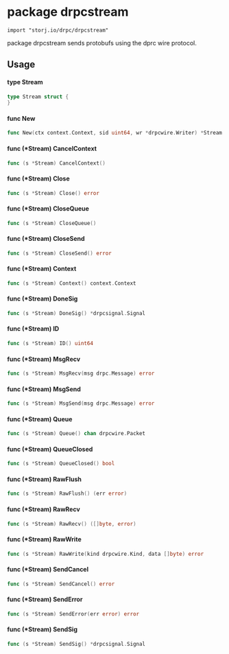 # package drpcstream

`import "storj.io/drpc/drpcstream"`

package drpcstream sends protobufs using the dprc wire protocol.

## Usage

#### type Stream

```go
type Stream struct {
}
```


#### func  New

```go
func New(ctx context.Context, sid uint64, wr *drpcwire.Writer) *Stream
```

#### func (*Stream) CancelContext

```go
func (s *Stream) CancelContext()
```

#### func (*Stream) Close

```go
func (s *Stream) Close() error
```

#### func (*Stream) CloseQueue

```go
func (s *Stream) CloseQueue()
```

#### func (*Stream) CloseSend

```go
func (s *Stream) CloseSend() error
```

#### func (*Stream) Context

```go
func (s *Stream) Context() context.Context
```

#### func (*Stream) DoneSig

```go
func (s *Stream) DoneSig() *drpcsignal.Signal
```

#### func (*Stream) ID

```go
func (s *Stream) ID() uint64
```

#### func (*Stream) MsgRecv

```go
func (s *Stream) MsgRecv(msg drpc.Message) error
```

#### func (*Stream) MsgSend

```go
func (s *Stream) MsgSend(msg drpc.Message) error
```

#### func (*Stream) Queue

```go
func (s *Stream) Queue() chan drpcwire.Packet
```

#### func (*Stream) QueueClosed

```go
func (s *Stream) QueueClosed() bool
```

#### func (*Stream) RawFlush

```go
func (s *Stream) RawFlush() (err error)
```

#### func (*Stream) RawRecv

```go
func (s *Stream) RawRecv() ([]byte, error)
```

#### func (*Stream) RawWrite

```go
func (s *Stream) RawWrite(kind drpcwire.Kind, data []byte) error
```

#### func (*Stream) SendCancel

```go
func (s *Stream) SendCancel() error
```

#### func (*Stream) SendError

```go
func (s *Stream) SendError(err error) error
```

#### func (*Stream) SendSig

```go
func (s *Stream) SendSig() *drpcsignal.Signal
```
